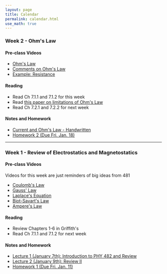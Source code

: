 ```yaml
---
layout: page
title: Calendar
permalink: calendar.html
use_math: true
---
```


### Week 2 - Ohm's Law

#### Pre-class Videos

* [Ohm's Law](https://youtu.be/nu23mVB_sxQ)
* [Comments on Ohm's Law](https://youtu.be/o4HUnXIed2c)
* [Example: Resistance](https://youtu.be/xpQFCJzwpRE)

#### Reading

* Read Ch 7.1.1 and 7.1.2 for this week
* Read [this paper on limitations of Ohm's Law](./papers/2009_Madsen_OhmLimitations.pdf)
* Read Ch 7.2.1 and 7.2.2 for next week

#### Notes and Homework

* [Current and Ohm's Law - Handwritten](./notes/handwritten/01-Current_and_Ohms_Law.pdf)
* [Homework 2 (Due Fri. Jan. 18)](./assignments/homework2.html)

---

### Week 1 - Review of Electrostatics and Magnetostatics

#### Pre-class Videos

Videos for this week are just reminders of big ideas from 481

* [Coulomb's Law](https://youtu.be/_tlTbcFY9p8)
* [Gauss' Law](https://youtu.be/ZtFrjBRFEzU)
* [Laplace's Equation](https://youtu.be/0o8hMuTllwk)
* [Biot-Savart's Law](https://youtu.be/FPw-mqR1oIk)
* [Ampere's Law](https://youtu.be/M72S8MgY5qk)

#### Reading

* Review Chapters 1-6 in Griffith's
* Read Ch 7.1.1 and 7.1.2 for next week

#### Notes and Homework
* [Lecture 1 (January 7th): Introduction to PHY 482 and Review](./notes/01-slides.html)
* [Lecture 2 (January 9th): Review II](./notes/02-slides.html)
* [Homework 1 (Due Fri. Jan. 11)](./assignments/homework1.html)

